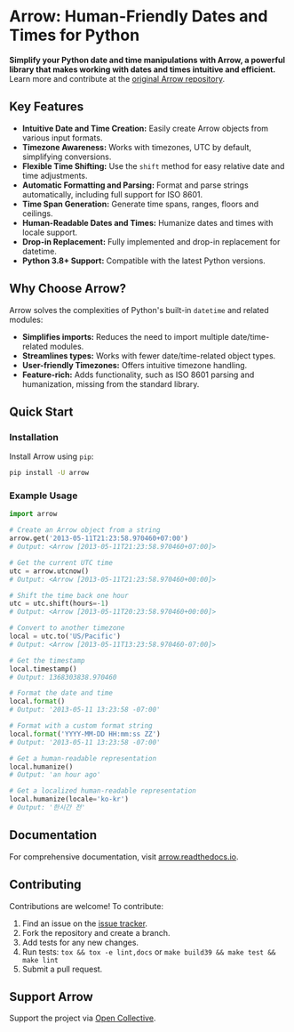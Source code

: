 # Arrow: Human-Friendly Dates and Times for Python

**Simplify your Python date and time manipulations with Arrow, a powerful library that makes working with dates and times intuitive and efficient.**  Learn more and contribute at the [original Arrow repository](https://github.com/arrow-py/arrow).

## Key Features

*   **Intuitive Date and Time Creation:** Easily create Arrow objects from various input formats.
*   **Timezone Awareness:**  Works with timezones, UTC by default, simplifying conversions.
*   **Flexible Time Shifting:** Use the `shift` method for easy relative date and time adjustments.
*   **Automatic Formatting and Parsing:** Format and parse strings automatically, including full support for ISO 8601.
*   **Time Span Generation:** Generate time spans, ranges, floors and ceilings.
*   **Human-Readable Dates and Times:**  Humanize dates and times with locale support.
*   **Drop-in Replacement:** Fully implemented and drop-in replacement for datetime.
*   **Python 3.8+ Support:** Compatible with the latest Python versions.

## Why Choose Arrow?

Arrow solves the complexities of Python's built-in `datetime` and related modules:

*   **Simplifies imports:** Reduces the need to import multiple date/time-related modules.
*   **Streamlines types:** Works with fewer date/time-related object types.
*   **User-friendly Timezones:** Offers intuitive timezone handling.
*   **Feature-rich:** Adds functionality, such as ISO 8601 parsing and humanization, missing from the standard library.

## Quick Start

### Installation

Install Arrow using `pip`:

```bash
pip install -U arrow
```

### Example Usage

```python
import arrow

# Create an Arrow object from a string
arrow.get('2013-05-11T21:23:58.970460+07:00')
# Output: <Arrow [2013-05-11T21:23:58.970460+07:00]>

# Get the current UTC time
utc = arrow.utcnow()
# Output: <Arrow [2013-05-11T21:23:58.970460+00:00]>

# Shift the time back one hour
utc = utc.shift(hours=-1)
# Output: <Arrow [2013-05-11T20:23:58.970460+00:00]>

# Convert to another timezone
local = utc.to('US/Pacific')
# Output: <Arrow [2013-05-11T13:23:58.970460-07:00]>

# Get the timestamp
local.timestamp()
# Output: 1368303838.970460

# Format the date and time
local.format()
# Output: '2013-05-11 13:23:58 -07:00'

# Format with a custom format string
local.format('YYYY-MM-DD HH:mm:ss ZZ')
# Output: '2013-05-11 13:23:58 -07:00'

# Get a human-readable representation
local.humanize()
# Output: 'an hour ago'

# Get a localized human-readable representation
local.humanize(locale='ko-kr')
# Output: '한시간 전'
```

## Documentation

For comprehensive documentation, visit [arrow.readthedocs.io](https://arrow.readthedocs.io).

## Contributing

Contributions are welcome!  To contribute:

1.  Find an issue on the [issue tracker](https://github.com/arrow-py/arrow/issues).
2.  Fork the repository and create a branch.
3.  Add tests for any new changes.
4.  Run tests: `tox && tox -e lint,docs` or `make build39 && make test && make lint`
5.  Submit a pull request.

## Support Arrow

Support the project via [Open Collective](https://opencollective.com/arrow).